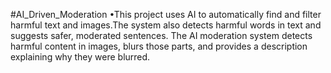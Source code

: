 #AI_Driven_Moderation
•This project uses AI to automatically find and filter harmful text and images.The
system also detects harmful words in text and suggests safer, moderated sentences.
The AI moderation system detects harmful content in images, blurs those parts, and
provides a description explaining why they were blurred.
